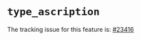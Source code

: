 # `type_ascription`

The tracking issue for this feature is: [#23416]

[#23416]: https://github.com/rust-lang/rust/issues/23416



